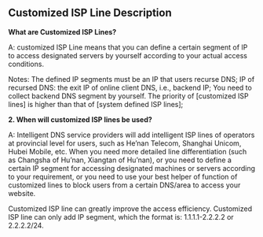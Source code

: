 ## Customized ISP Line Description

**What are Customized ISP Lines?**

A: customized ISP Line means that you can define a certain segment of IP to access designated servers by yourself according to your actual access conditions.

 Notes:
The defined IP segments must be an IP that users recurse DNS;
IP of recursed DNS: the exit IP of online client DNS, i.e., backend IP;
You need to collect backend DNS segment by yourself.
The priority of [customized ISP lines] is higher than that of [system defined ISP lines];

**2. When will customized ISP lines be used?**

A: Intelligent DNS service providers will add intelligent ISP lines of operators at provincial level for users, such as He’nan Telecom, Shanghai Unicom, Hubei Mobile, etc. When you need more detailed line differentiation (such as Changsha of Hu’nan, Xiangtan of Hu’nan), or you need to define a certain IP segment for accessing designated machines or servers according to your requirement, or you need to use your best helper of function of customized lines to block users from a certain DNS/area to access your website.

Customized ISP line can greatly improve the access efficiency.
Customized ISP line can only add IP segment,
which the format is: 1.1.1.1-2.2.2.2 or 2.2.2.2/24.

